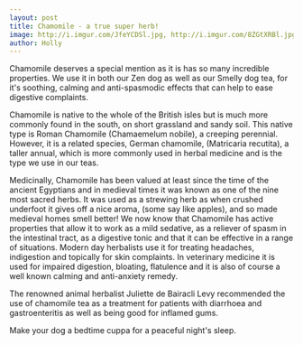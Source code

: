 ```yaml
---
layout: post
title: Chamomile - a true super herb!
image: http://i.imgur.com/JfeYCDSl.jpg, http://i.imgur.com/8ZGtXRBl.jpg
author: Holly
---
```


Chamomile deserves a special mention as it is has so many incredible properties. We use it in both our Zen dog as well as our Smelly dog tea, for it's soothing, calming and anti-spasmodic effects that can help to ease digestive complaints.

Chamomile is native to the whole of the British isles but is much more commonly found in the south, on short grassland and sandy soil. This native type is Roman Chamomile (Chamaemelum nobile), a creeping perennial. However, it is a related species, German chamomile, (Matricaria recutita), a taller annual, which is more commonly used in herbal medicine and is the type we use in our teas.

Medicinally, Chamomile has been valued at least since the time of the ancient Egyptians and in medieval times it was known as one of the nine most sacred herbs. It was used as a strewing herb as when crushed underfoot it gives off a nice aroma, (some say like apples), and so made medieval homes smell better! We now know that Chamomile has active properties that allow it to work as a mild sedative, as a reliever of spasm in the intestinal tract, as a digestive tonic and that it can be effective in a range of situations. Modern day herbalists use it for treating headaches, indigestion and topically for skin complaints. In veterinary medicine it is used for impaired digestion, bloating, flatulence and it is also of course a well known calming and anti-anxiety remedy.

The renowned animal herbalist Juliette de Bairacli Levy recommended the use of chamomile tea as a treatment for patients with diarrhoea and gastroenteritis as well as being good for inflamed gums.

Make your dog a bedtime cuppa for a peaceful night's sleep.
